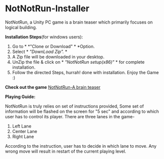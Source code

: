 # NotNotRun-Installer
NotNotRun, a Unity PC game is a brain teaser which primarily focuses on logical building.

**Installation Steps**(for windows users):
1. Go to * *"Clone or Download" * *Option.
2. Select * *"DownLoad Zip".* *
3. A Zip file will be downloaded in your desktop. 
4. UnZip the file & click on * *"NotNotRun setup(x86)"* * for complete installation.
5. Follow the directed Steps, hurrah! done with installation. Enjoy the Game :)

**Check out the game** [NotNotRun-A brain teaser](https://www.youtube.com/embed/UA8WerALubE)

**Playing Guide:**

NotNotRun is truly relies on set of instructions provided, Some set of information will be flashed on the screen for "5 sec" and according to which user has to control its player.
There are three lanes in the game- 
1. Left Lane
2. Center Lane
3. Right Lane

According to the instruction, user has to decide in which lane to move.
Any wrong move will result in restart of the current playing level.

